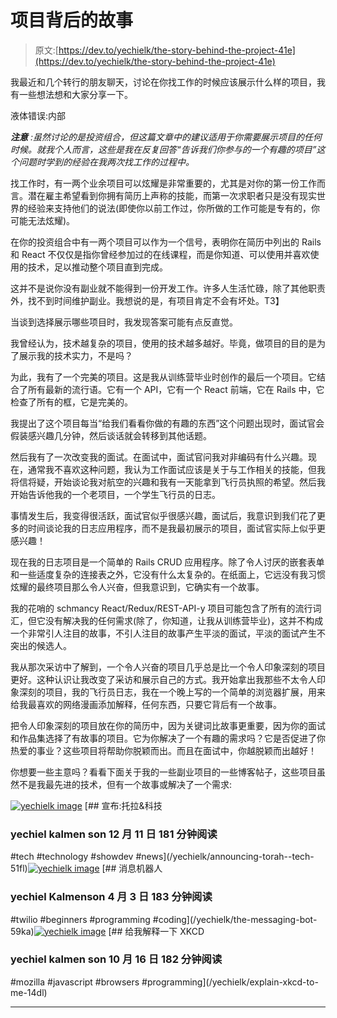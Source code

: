 # 项目背后的故事

> 原文:[https://dev.to/yechielk/the-story-behind-the-project-41e](https://dev.to/yechielk/the-story-behind-the-project-41e)

我最近和几个转行的朋友聊天，讨论在你找工作的时候应该展示什么样的项目，我有一些想法想和大家分享一下。

液体错误:内部

***注意*** *:虽然讨论的是投资组合，但这篇文章中的建议适用于你需要展示项目的任何时候。就我个人而言，这些是我在反复回答“告诉我们你参与的一个有趣的项目”这个问题时学到的经验在我两次找工作的过程中。*

找工作时，有一两个业余项目可以炫耀是非常重要的，尤其是对你的第一份工作而言。潜在雇主希望看到你拥有简历上声称的技能，而第一次求职者只是没有现实世界的经验来支持他们的说法(即使你以前工作过，你所做的工作可能是专有的，你可能无法炫耀)。

在你的投资组合中有一两个项目可以作为一个信号，表明你在简历中列出的 Rails 和 React 不仅仅是指你曾经参加过的在线课程，而是你知道、可以使用并喜欢使用的技术，足以推动整个项目直到完成。

这并不是说你没有副业就不能得到一份开发工作。许多人生活忙碌，除了其他职责外，找不到时间维护副业。我想说的是，有项目肯定不会有坏处。T3】

当谈到选择展示哪些项目时，我发现答案可能有点反直觉。

我曾经认为，技术越复杂的项目，使用的技术越多越好。毕竟，做项目的目的是为了展示我的技术实力，不是吗？

为此，我有了一个完美的项目。这是我从训练营毕业时创作的最后一个项目。它结合了所有最新的流行语。它有一个 API，它有一个 React 前端，它在 Rails 中，它检查了所有的框，它是完美的。

我提出了这个项目每当“给我们看看你做的有趣的东西”这个问题出现时，面试官会假装感兴趣几分钟，然后谈话就会转移到其他话题。

然后我有了一次改变我的面试。在面试中，面试官问我对非编码有什么兴趣。现在，通常我不喜欢这种问题，我认为工作面试应该是关于与工作相关的技能，但我将信将疑，开始谈论我对航空的兴趣和我有一天能拿到飞行员执照的希望。然后我开始告诉他我的一个老项目，一个学生飞行员的日志。

事情发生后，我变得很活跃，面试官似乎很感兴趣，面试后，我意识到我们花了更多的时间谈论我的日志应用程序，而不是我最初展示的项目，面试官实际上似乎更感兴趣！

现在我的日志项目是一个简单的 Rails CRUD 应用程序。除了令人讨厌的嵌套表单和一些适度复杂的连接表之外，它没有什么太复杂的。在纸面上，它远没有我习惯炫耀的最终项目那么令人兴奋，但我意识到，它确实有一个故事。

我的花哨的 schmancy React/Redux/REST-API-y 项目可能包含了所有的流行词汇，但它没有解决我的任何需求(除了，你知道，让我从训练营毕业)，这并不构成一个非常引人注目的故事，不引人注目的故事产生平淡的面试，平淡的面试产生不突出的候选人。

我从那次采访中了解到，一个令人兴奋的项目几乎总是比一个令人印象深刻的项目更好。这种认识让我改变了采访和展示自己的方式。我开始拿出我那些不太令人印象深刻的项目，我的飞行员日志，我在一个晚上写的一个简单的浏览器扩展，用来给我最喜欢的网络漫画添加解释，任何东西，只要它背后有一个故事。

把令人印象深刻的项目放在你的简历中，因为关键词比故事更重要，因为你的面试和作品集选择了有故事的项目。它为你解决了一个有趣的需求吗？它是否促进了你热爱的事业？这些项目将帮助你脱颖而出。而且在面试中，你越脱颖而出越好！

你想要一些主意吗？看看下面关于我的一些副业项目的一些博客帖子，这些项目虽然不是我最先进的技术，但有一个故事或解决了一个需求:

[![yechielk image](../Images/fe67593f1417be500de9003a1617dc35.png)](/yechielk) [## 宣布:托拉&科技

### yechiel kalmen son 12 月 11 日 181 分钟阅读

#tech #technology #showdev #news](/yechielk/announcing-torah--tech-51fl)[![yechielk image](../Images/fe67593f1417be500de9003a1617dc35.png)](/yechielk) [## 消息机器人

### yechiel Kalmenson 4 月 3 日 183 分钟阅读

#twilio #beginners #programming #coding](/yechielk/the-messaging-bot-59ka)[![yechielk image](../Images/fe67593f1417be500de9003a1617dc35.png)](/yechielk) [## 给我解释一下 XKCD

### yechiel kalmen son 10 月 16 日 182 分钟阅读

#mozilla #javascript #browsers #programming](/yechielk/explain-xkcd-to-me-14dl)

* * *
